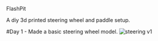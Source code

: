FlashPit

A diy 3d printed steering wheel and paddle setup.


#Day 1 - 
Made a basic steering wheel model.
![steering v1](https://hc-cdn.hel1.your-objectstorage.com/s/v3/e13646c0662973d28895bdcb4cd34937489918e3_screenshot_2025-04-29_at_12.17.41___am.png)
